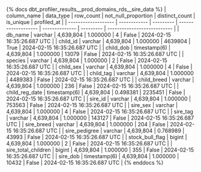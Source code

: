 {% docs dbt_profiler_results__prod_domains_rds__sire_data  %}
| column_name         | data_type    | row_count | not_null_proportion | distinct_count | is_unique | profiled_at                 |
| ------------------- | ------------ | --------- | ------------------- | -------------- | --------- | --------------------------- |
| db_name             | varchar      | 4,639,804 |            1.000000 |              4 |     False | 2024-02-15 16:35:26.687 UTC |
| child_id            | varchar      | 4,639,804 |            1.000000 |        4639804 |      True | 2024-02-15 16:35:26.687 UTC |
| child_dob           | timestamp(6) | 4,639,804 |            1.000000 |          13079 |     False | 2024-02-15 16:35:26.687 UTC |
| species             | varchar      | 4,639,804 |            1.000000 |              2 |     False | 2024-02-15 16:35:26.687 UTC |
| child_sex           | varchar      | 4,639,804 |            1.000000 |              4 |     False | 2024-02-15 16:35:26.687 UTC |
| child_tag           | varchar      | 4,639,804 |            1.000000 |        4489383 |     False | 2024-02-15 16:35:26.687 UTC |
| child_breed         | varchar      | 4,639,804 |            1.000000 |            236 |     False | 2024-02-15 16:35:26.687 UTC |
| child_reg_date      | timestamp(6) | 4,639,804 |            0.498381 |        2235451 |     False | 2024-02-15 16:35:26.687 UTC |
| sire_id             | varchar      | 4,639,804 |            1.000000 |         753563 |     False | 2024-02-15 16:35:26.687 UTC |
| sire_sex            | varchar      | 4,639,804 |            1.000000 |              4 |     False | 2024-02-15 16:35:26.687 UTC |
| sire_tag            | varchar      | 4,639,804 |            1.000000 |         143127 |     False | 2024-02-15 16:35:26.687 UTC |
| sire_breed          | varchar      | 4,639,804 |            1.000000 |            204 |     False | 2024-02-15 16:35:26.687 UTC |
| sire_pedigree       | varchar      | 4,639,804 |            0.768989 |          43993 |     False | 2024-02-15 16:35:26.687 UTC |
| stock_bull_flag     | bigint       | 4,639,804 |            1.000000 |              2 |     False | 2024-02-15 16:35:26.687 UTC |
| sire_total_children | bigint       | 4,639,804 |            1.000000 |            355 |     False | 2024-02-15 16:35:26.687 UTC |
| sire_dob            | timestamp(6) | 4,639,804 |            1.000000 |          10432 |     False | 2024-02-15 16:35:26.687 UTC |
{% enddocs %}
